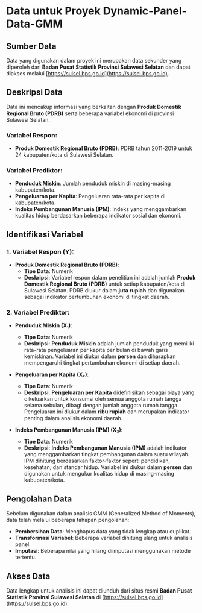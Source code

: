 # Data untuk Proyek Dynamic-Panel-Data-GMM

## Sumber Data
Data yang digunakan dalam proyek ini merupakan data sekunder yang diperoleh dari **Badan Pusat Statistik Provinsi Sulawesi Selatan** dan dapat diakses melalui [https://sulsel.bps.go.id](https://sulsel.bps.go.id).

## Deskripsi Data
Data ini mencakup informasi yang berkaitan dengan **Produk Domestik Regional Bruto (PDRB)** serta beberapa variabel ekonomi di provinsi Sulawesi Selatan.

### Variabel Respon:
- **Produk Domestik Regional Bruto (PDRB)**: PDRB tahun 2011-2019 untuk 24 kabupaten/kota di Sulawesi Selatan.

### Variabel Prediktor:
- **Penduduk Miskin**: Jumlah penduduk miskin di masing-masing kabupaten/kota.
- **Pengeluaran per Kapita**: Pengeluaran rata-rata per kapita di kabupaten/kota.
- **Indeks Pembangunan Manusia (IPM)**: Indeks yang menggambarkan kualitas hidup berdasarkan beberapa indikator sosial dan ekonomi.

## Identifikasi Variabel

### 1. **Variabel Respon (Y):**
   - **Produk Domestik Regional Bruto (PDRB)**:
     - **Tipe Data**: Numerik  
     - **Deskripsi**: Variabel respon dalam penelitian ini adalah jumlah **Produk Domestik Regional Bruto (PDRB)** untuk setiap kabupaten/kota di Sulawesi Selatan. PDRB diukur dalam **juta rupiah** dan digunakan sebagai indikator pertumbuhan ekonomi di tingkat daerah.

### 2. **Variabel Prediktor:**
   - **Penduduk Miskin (X₁)**:
     - **Tipe Data**: Numerik  
     - **Deskripsi**: **Penduduk Miskin** adalah jumlah penduduk yang memiliki rata-rata pengeluaran per kapita per bulan di bawah garis kemiskinan. Variabel ini diukur dalam **persen** dan diharapkan mempengaruhi tingkat pertumbuhan ekonomi di setiap daerah.
   
   - **Pengeluaran per Kapita (X₂)**:
     - **Tipe Data**: Numerik  
     - **Deskripsi**: **Pengeluaran per Kapita** didefinisikan sebagai biaya yang dikeluarkan untuk konsumsi oleh semua anggota rumah tangga selama sebulan, dibagi dengan jumlah anggota rumah tangga. Pengeluaran ini diukur dalam **ribu rupiah** dan merupakan indikator penting dalam analisis ekonomi daerah.
   
   - **Indeks Pembangunan Manusia (IPM) (X₃)**:
     - **Tipe Data**: Numerik  
     - **Deskripsi**: **Indeks Pembangunan Manusia (IPM)** adalah indikator yang menggambarkan tingkat pembangunan dalam suatu wilayah. IPM dihitung berdasarkan faktor-faktor seperti pendidikan, kesehatan, dan standar hidup. Variabel ini diukur dalam **persen** dan digunakan untuk mengukur kualitas hidup di masing-masing kabupaten/kota.

## Pengolahan Data
Sebelum digunakan dalam analisis GMM (Generalized Method of Moments), data telah melalui beberapa tahapan pengolahan:
- **Pembersihan Data**: Menghapus data yang tidak lengkap atau duplikat.
- **Transformasi Variabel**: Beberapa variabel dihitung ulang untuk analisis panel.
- **Imputasi**: Beberapa nilai yang hilang diimputasi menggunakan metode tertentu.

## Akses Data
Data lengkap untuk analisis ini dapat diunduh dari situs resmi **Badan Pusat Statistik Provinsi Sulawesi Selatan** di [https://sulsel.bps.go.id](https://sulsel.bps.go.id).
